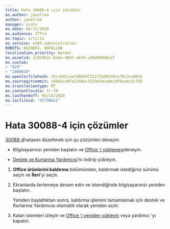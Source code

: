 ```yaml
---
title: Hata 30088-4 için çözümler
ms.author: janellem
author: janellem
manager: scotv
ms.date: 04/21/2020
ms.audience: ITPro
ms.topic: article
ms.service: o365-administration
ROBOTS: NOINDEX, NOFOLLOW
localization_priority: Normal
ms.assetid: 2c03462c-8a6a-4042-a6fd-cd9e009b8a3f
ms.custom:
- "829"
- "2000020"
ms.openlocfilehash: 32ccbd1caafd0b9d7221f3a90336ce70c3ca803e
ms.sourcegitcommit: c6692ce0fa1358ec3529e59ca0ecdfdea4cdc759
ms.translationtype: MT
ms.contentlocale: tr-TR
ms.lasthandoff: 09/14/2020
ms.locfileid: "47738621"
---
```

# <a name="solutions-for-error-30088-4"></a>Hata 30088-4 için çözümler

[30088-4](https://support.office.com/article/d5df89a9-0507-4b4c-92f9-22f457e630aa?wt.mc_id=Alchemy_ClientDIA)hatasını düzeltmek için şu çözümleri deneyin:
  
- Bilgisayarınızı yeniden başlatın ve [Office 'i yüklemeyi](https://portal.office.com/OLS/MySoftware.aspx)deneyin.

- [Destek ve Kurtarma Yardımcısı](https://aka.ms/SARA-OfficeUninstall-Alchemy)’nı indirip yükleyin.

1. **Office ürünlerini kaldırma** bölümünden, kaldırmak istediğiniz sürümü seçin ve **İleri**'yi seçin.

2. Ekranlarda ilerlemeye devam edin ve istendiğinde bilgisayarınızı yeniden başlatın.

    Yeniden başlattıktan sonra, kaldırma işlemini tamamlamak için destek ve Kurtarma Yardımcısı otomatik olarak yeniden açılır.

3. Kalan istemleri izleyin ve [Office 'i yeniden yükleyin](https://portal.office.com/OLS/MySoftware.aspx) veya yardımcı 'yı kapatın.
